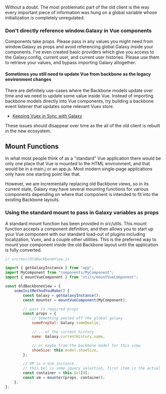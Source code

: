 Without a doubt. The most problematic part of the old client is the way every important piece of
information was hung on a global variable whose initialization is completely unregulated.

### Don't directly reference window.Galaxy in Vue components

Components take props. Please pass in any values you might need from window.Galaxy as props and
avoid referencing global Galaxy inside your components. I've even created basic providers which give
you access to the Galaxy.config, current user, and current user histories. Please use them to
retrieve your values, and bypass importing Galaxy altogether.

#### Sometimes you still need to update Vue from backbone as the legacy environment changes

There are definitely use-cases where the Backbone models update over time and we need to update some
value inside Vue. Instead of importing backbone models directly into Vue components, try building a
backbone event listener that updates some relevant Vuex store.

- [Keeping Vuex in Sync with
  Galaxy](https://github.com/galaxyproject/galaxy/blob/dev/client/src/store/syncVuexToGalaxy.js)

These issues should disappear over time as the all of the old client is rebuilt in the new
ecosystem.

## Mount Functions

In what most people think of as a "standard" Vue application there would be only one place that Vue
is mounted to the HTML environment, and that would be in a main.j or an app.js. Most modern
single-page applications only have one starting point like that.

However, we are incrementally replacing old Backbone views, so in its current state, Galaxy may have
several mounting functions for various components depending on where that component is intended to
fit into the existing Backbone layouts.

### Using the standard mount to pass in Galaxy variables as props

A standard mount function has been provided in src/utils. This mount function accepts a component
definition, and then allows you to start up your Vue component with our standard load-out of plugins
including localization, Vuex, and a couple other utilities. This is the preferred way to mount your
component inside the old Backbone layout until the application is fully converted.

```js static
// src/mvc/OldBackboneView.js

import { getGalaxyInstance } from "app";
import MyComponent from "components/MyComponent";
import { mountVueComponent } from "utils/mountVueComponent";

const OldBackboneView = {
    someInitMethodYouMake() {
        const Galaxy = getGalaxyInstance();
        const mounter = mountVueComponent(MyComponent);

        // pass in required props
        const props = {
            // Something peeled off the global galaxy
            somePropVal: Galaxy.someDealie,

            // ...or the current history
            name: Galaxy.currentHistory.name,

            // or maybe from the backbone model for this view
            shoeSize: this.model.shoeSize,
        };

        // VM is a Vue instance.
        // this.$el is some jquery selection, first item is the actual DOM object
        const container = this.$el[0];
        const vm = mounter(props, container);
    },
};
```
